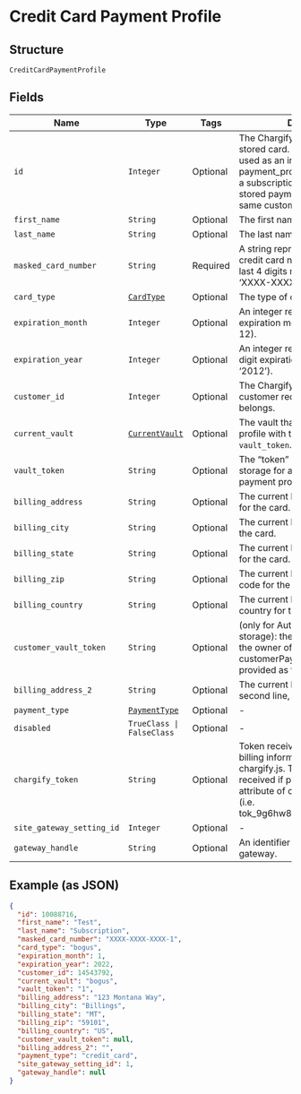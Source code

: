
# Credit Card Payment Profile

## Structure

`CreditCardPaymentProfile`

## Fields

| Name | Type | Tags | Description |
|  --- | --- | --- | --- |
| `id` | `Integer` | Optional | The Chargify-assigned ID of the stored card. This value can be used as an input to payment_profile_id when creating a subscription, in order to re-use a stored payment profile for the same customer. |
| `first_name` | `String` | Optional | The first name of the card holder. |
| `last_name` | `String` | Optional | The last name of the card holder. |
| `masked_card_number` | `String` | Required | A string representation of the credit card number with all but the last 4 digits masked with X’s (i.e. ‘XXXX-XXXX-XXXX-1234’). |
| `card_type` | [`CardType`](../../doc/models/card-type.md) | Optional | The type of card used. |
| `expiration_month` | `Integer` | Optional | An integer representing the expiration month of the card(1 – 12). |
| `expiration_year` | `Integer` | Optional | An integer representing the 4-digit expiration year of the card(i.e. ‘2012’). |
| `customer_id` | `Integer` | Optional | The Chargify-assigned id for the customer record to which the card belongs. |
| `current_vault` | [`CurrentVault`](../../doc/models/current-vault.md) | Optional | The vault that stores the payment profile with the provided `vault_token`. Use `bogus` for testing. |
| `vault_token` | `String` | Optional | The “token” provided by your vault storage for an already stored payment profile. |
| `billing_address` | `String` | Optional | The current billing street address for the card. |
| `billing_city` | `String` | Optional | The current billing address city for the card. |
| `billing_state` | `String` | Optional | The current billing address state for the card. |
| `billing_zip` | `String` | Optional | The current billing address zip code for the card. |
| `billing_country` | `String` | Optional | The current billing address country for the card. |
| `customer_vault_token` | `String` | Optional | (only for Authorize.Net CIM storage): the customerProfileId for the owner of the customerPaymentProfileId provided as the vault_token. |
| `billing_address_2` | `String` | Optional | The current billing street address, second line, for the card. |
| `payment_type` | [`PaymentType`](../../doc/models/payment-type.md) | Optional | - |
| `disabled` | `TrueClass \| FalseClass` | Optional | - |
| `chargify_token` | `String` | Optional | Token received after sending billing information using chargify.js. This token will only be received if passed as a sole attribute of credit_card_attributes (i.e. tok_9g6hw85pnpt6knmskpwp4ttt) |
| `site_gateway_setting_id` | `Integer` | Optional | - |
| `gateway_handle` | `String` | Optional | An identifier of connected gateway. |

## Example (as JSON)

```json
{
  "id": 10088716,
  "first_name": "Test",
  "last_name": "Subscription",
  "masked_card_number": "XXXX-XXXX-XXXX-1",
  "card_type": "bogus",
  "expiration_month": 1,
  "expiration_year": 2022,
  "customer_id": 14543792,
  "current_vault": "bogus",
  "vault_token": "1",
  "billing_address": "123 Montana Way",
  "billing_city": "Billings",
  "billing_state": "MT",
  "billing_zip": "59101",
  "billing_country": "US",
  "customer_vault_token": null,
  "billing_address_2": "",
  "payment_type": "credit_card",
  "site_gateway_setting_id": 1,
  "gateway_handle": null
}
```

